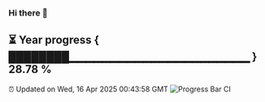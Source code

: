 ### Hi there 👋
⏳ Year progress { ████████▁▁▁▁▁▁▁▁▁▁▁▁▁▁▁▁▁▁▁▁▁▁ } 28.78 %
---
⏰ Updated on Wed, 16 Apr 2025 00:43:58 GMT
![Progress Bar CI](https://github.com/Moyi321/Moyi321/workflows/Progress%20Bar%20CI/badge.svg)
